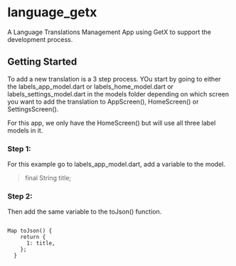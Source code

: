 # language_getx

A Language Translations Management App using GetX to support the development process.

## Getting Started

To add a new translation is a 3 step process. YOu start by going to either the labels_app_model.dart or labels_home_model.dart or labels_settings_model.dart in the models folder depending on which screen you want to add the translation to AppScreen(), HomeScreen() or SettingsScreen(). 

For this app, we only have the HomeScreen() but will use all three label models in it.

### Step 1:
For this example go to labels_app_model.dart, add a variable to the model.

> final String title;

### Step 2:
Then add the same variable to the toJson() function.
<pre lang="javascript"><code>
Map<int, dynamic> toJson() {
    return {
      1: title,
    };
  }
</code></pre>

